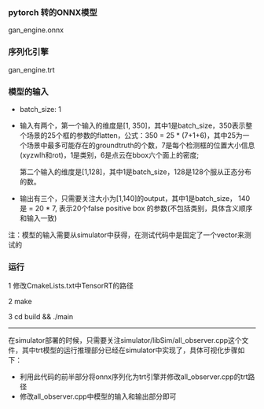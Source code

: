 ### pytorch 转的ONNX模型

gan_engine.onnx

### 序列化引擎

gan_engine.trt

### 模型的输入

- batch_size: 1

- 输入有两个，第一个输入的维度是[1, 350]，其中1是batch_size，350表示整个场景的25个框的参数的flatten，公式：350 = 25 * (7+1+6)，其中25为一个场景中最多可能存在的groundtruth的个数，7是每个检测框的位置大小信息(xyzwlh和rot)，1是类别，6是点云在bbox六个面上的密度; 

  第二个输入的维度是[1,128]，其中1是batch_size，128是128个服从正态分布的数。

- 输出有三个，只需要关注大小为[1,140]的output，其中1是batch_size， 140是 = 20 * 7, 表示20个false positive box 的参数(不包括类别，具体含义顺序和输入一致)

注：模型的输入需要从simulator中获得，在测试代码中是固定了一个vector来测试的

### 运行

1 修改CmakeLists.txt中TensorRT的路径

2 make

3 cd build && ./main

----

在simulator部署的时候，只需要关注simulator/libSim/all_observer.cpp这个文件，其中trt模型的运行推理部分已经在simulator中实现了，具体可视化步骤如下：

- 利用此代码的前半部分将onnx序列化为trt引擎并修改all_observer.cpp的trt路径
- 修改all_observer.cpp中模型的输入和输出部分即可